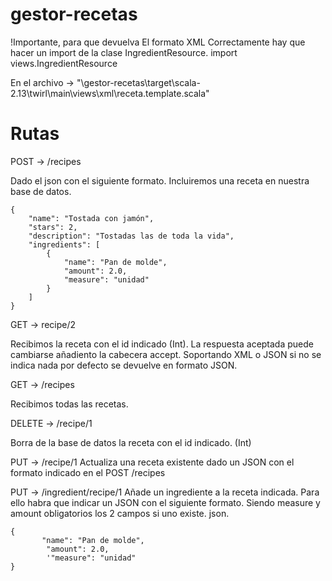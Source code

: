 # gestor-recetas
 
!Importante, para que devuelva El formato XML Correctamente hay que hacer un import de la clase IngredientResource.
 import views.IngredientResource
 
 En el archivo -> "\gestor-recetas\target\scala-2.13\twirl\main\views\xml\receta.template.scala"


# Rutas

POST -> /recipes

  Dado el json con el siguiente formato. Incluiremos una receta en nuestra base de datos.

    {
    	"name": "Tostada con jamón",
    	"stars": 2,
    	"description": "Tostadas las de toda la vida",
    	"ingredients": [
      	 	{
            	"name": "Pan de molde",
            	"amount": 2.0,
            	"measure": "unidad"
        	}
    	]
	}
    
    
GET -> recipe/2

  Recibimos la receta con el id indicado (Int). La respuesta aceptada puede cambiarse añadiento la cabecera accept. Soportando XML o JSON si no se indica nada por defecto se   devuelve en formato JSON.
  
GET -> /recipes

  Recibimos todas las recetas.
  
DELETE -> /recipe/1

  Borra de la base de datos la receta con el id indicado. (Int)
 
PUT -> /recipe/1
  Actualiza una receta existente dado un JSON con el formato indicado en el POST /recipes
  
PUT -> /ingredient/recipe/1
  Añade un ingrediente a la receta indicada. Para ello habra que indicar un JSON con el siguiente formato. Siendo measure y amount obligatorios los 2 campos si uno existe.
   json.

    {
           "name": "Pan de molde",
            "amount": 2.0,
            '"measure": "unidad"
	}
    
  
